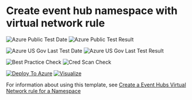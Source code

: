 # Create event hub namespace with virtual network rule

![Azure Public Test Date](https://azurequickstartsservice.blob.core.windows.net/badges/301-eventhub-namespace-vnet/PublicLastTestDate.svg)
![Azure Public Test Result](https://azurequickstartsservice.blob.core.windows.net/badges/301-eventhub-namespace-vnet/PublicDeployment.svg)

![Azure US Gov Last Test Date](https://azurequickstartsservice.blob.core.windows.net/badges/301-eventhub-namespace-vnet/FairfaxLastTestDate.svg)
![Azure US Gov Last Test Result](https://azurequickstartsservice.blob.core.windows.net/badges/301-eventhub-namespace-vnet/FairfaxDeployment.svg)

![Best Practice Check](https://azurequickstartsservice.blob.core.windows.net/badges/301-eventhub-namespace-vnet/BestPracticeResult.svg)
![Cred Scan Check](https://azurequickstartsservice.blob.core.windows.net/badges/301-eventhub-namespace-vnet/CredScanResult.svg)

[![Deploy To Azure](https://raw.githubusercontent.com/fathym-it/azure-quickstart-templates/master/1-CONTRIBUTION-GUIDE/images/deploytoazure.svg?sanitize=true)](https://portal.azure.com/#create/Microsoft.Template/uri/https%3A%2F%2Fraw.githubusercontent.com%2Ffathym-it%2Fazure-quickstart-templates%2Fmaster%2F301-eventhub-namespace-vnet%2Fazuredeploy.json)  [![Visualize](https://raw.githubusercontent.com/fathym-it/azure-quickstart-templates/master/1-CONTRIBUTION-GUIDE/images/visualizebutton.svg?sanitize=true)](http://armviz.io/#/?load=https%3A%2F%2Fraw.githubusercontent.com%2Ffathym-it%2Fazure-quickstart-templates%2Fmaster%2F301-eventhub-namespace-vnet%2Fazuredeploy.json)

For information about using this template, see [Create a Event Hubs Virtual Network rule for a Namespace](https://docs.microsoft.com/en-us/azure/event-hubs/event-hubs-service-endpoints)



